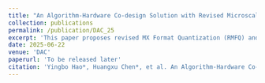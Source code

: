 ```yaml
---
title: "An Algorithm-Hardware Co-design Solution with Revised Microscaling Format Quantization for Accelerating Large Language Models"
collection: publications
permalink: /publication/DAC_25
excerpt: 'This paper proposes revised MX Format Quantization (RMFQ) and revised MX Format Accelerator (RMFA), an algorithm-hardware co-design solution that adopts a two-level quantization using revised MX (RMX) format.'
date: 2025-06-22
venue: 'DAC'
paperurl: 'To be released later'
citation: 'Yingbo Hao*, Huangxu Chen*, et al. An Algorithm-Hardware Co-design Solution with Revised Microscaling Format Quantization for Accelerating Large Language Models. In 2025 62nd ACM/IEEE Design Automation Conference (DAC), pages 1–6. IEEE, 2025.'
---
```


